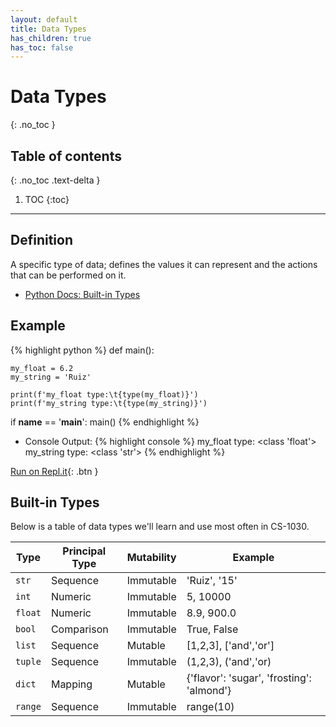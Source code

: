 ```yaml
---
layout: default
title: Data Types
has_children: true
has_toc: false
---
```

# Data Types
{: .no_toc }
## Table of contents
{: .no_toc .text-delta }

1. TOC
{:toc}

---

## Definition
A specific type of data; defines the values it can represent and the actions that can be performed on it.
- [Python Docs: Built-in Types](https://docs.python.org/3/library/stdtypes.html)


## Example

{% highlight python %}
def main():

    my_float = 6.2
    my_string = 'Ruiz'

    print(f'my_float type:\t{type(my_float)}')
    print(f'my_string type:\t{type(my_string)}')

if __name__ == '__main__':
    main()
{% endhighlight %}

- Console Output:
{% highlight console %}
my_float type:  <class 'float'>
my_string type: <class 'str'>
{% endhighlight %}

[Run on Repl.it](https://repl.it/@bianca_ruiz/data-types#main.py){: .btn }



## Built-in Types
Below is a table of data types we'll learn and use most often in CS-1030.

| Type 	| Principal Type 	| Mutability 	| Example  |
|-	|-	|-	|- |
| ```str``` 	| Sequence 	| Immutable 	| 'Ruiz', '15' |
| ```int``` 	| Numeric 	| Immutable	| 5, 10000 |
| ```float``` 	| Numeric 	| Immutable	| 8.9, 900.0 |
| ```bool``` 	|  Comparison	| Immutable	| True, False |
| ```list``` 	|  Sequence	| Mutable	| [1,2,3], ['and','or'] |
| ```tuple``` 	|  Sequence	| Immutable	| (1,2,3), ('and','or) |
| ```dict``` 	|  Mapping	| Mutable	| {'flavor': 'sugar', 'frosting': 'almond'} |
| ```range``` 	|  Sequence	| Immutable	| range(10) |

